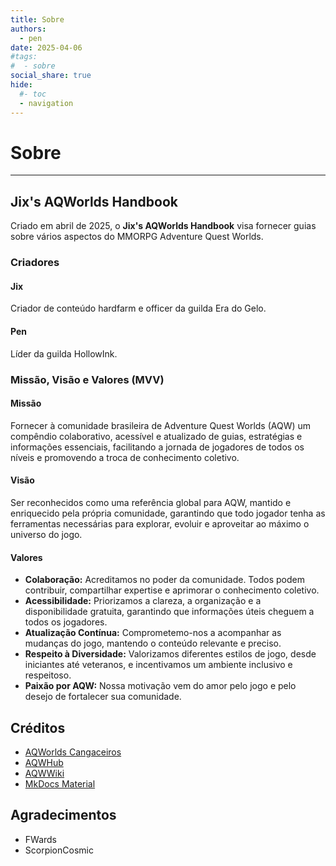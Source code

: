 ```yaml
---
title: Sobre
authors:
  - pen
date: 2025-04-06
#tags:
#  - sobre
social_share: true
hide:
  #- toc
  - navigation
---
```

# Sobre
---

## Jix's AQWorlds Handbook
Criado em abril de 2025, o **Jix's AQWorlds Handbook** visa fornecer guias sobre vários aspectos do MMORPG Adventure Quest Worlds.

### Criadores

#### Jix
Criador de conteúdo hardfarm e officer da guilda Era do Gelo.
#### Pen
Líder da guilda HollowInk.

### Missão, Visão e Valores (MVV)
#### Missão
Fornecer à comunidade brasileira de Adventure Quest Worlds (AQW) um compêndio colaborativo, acessível e atualizado de guias, estratégias e informações essenciais, facilitando a jornada de jogadores de todos os níveis e promovendo a troca de conhecimento coletivo.

#### Visão
Ser reconhecidos como uma referência global para AQW, mantido e enriquecido pela própria comunidade, garantindo que todo jogador tenha as ferramentas necessárias para explorar, evoluir e aproveitar ao máximo o universo do jogo.

#### Valores
- **Colaboração:** Acreditamos no poder da comunidade. Todos podem contribuir, compartilhar expertise e aprimorar o conhecimento coletivo.
- **Acessibilidade:** Priorizamos a clareza, a organização e a disponibilidade gratuita, garantindo que informações úteis cheguem a todos os jogadores.
- **Atualização Contínua:** Comprometemo-nos a acompanhar as mudanças do jogo, mantendo o conteúdo relevante e preciso.
- **Respeito à Diversidade:** Valorizamos diferentes estilos de jogo, desde iniciantes até veteranos, e incentivamos um ambiente inclusivo e respeitoso.
- **Paixão por AQW:** Nossa motivação vem do amor pelo jogo e pelo desejo de fortalecer sua comunidade.

## Créditos
- [AQWorlds Cangaceiros](https://aqwcangaceiros.wordpress.com/)
- [AQWHub](https://www.aqwhub.com/)
- [AQWWiki](https://aqwwiki.wikidot.com/)
- [MkDocs Material](https://squidfunk.github.io/mkdocs-material/)

## Agradecimentos
- FWards
- ScorpionCosmic
